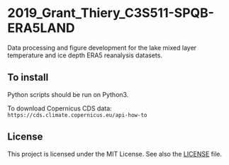 # 2019_Grant_Thiery_C3S511-SPQB-ERA5LAND

Data processing and figure development for the lake mixed layer temperature and ice depth ERA5 reanalysis datasets.


## To install
Python scripts should be run on Python3.

To download Copernicus CDS data: `https://cds.climate.copernicus.eu/api-how-to`

## License
This project is licensed under the MIT License. See also the [LICENSE](https://github.com/VUB-HYDR/2019_Grant_Luke_C3S511_SPQB/blob/master/LICENSE.md) file.

